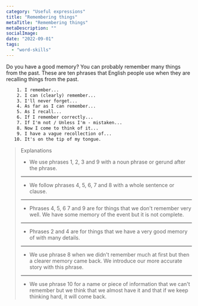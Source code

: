 ```yaml
---
category: "Useful expressions"
title: "Remembering things"
metaTitle: "Remembering things"
metaDescription: ""
socialImage:
date: "2022-09-01"
tags:
  - "word-skills"
---
```


Do you have a good memory? You can probably remember many things from the past. These are ten phrases that English people use when they are recalling things from the past.

```txt
    1. I remember...
    2. I can (clearly) remember...
    3. I'll never forget...
    4. As far as I can remember...
    5. As I recall...
    6. If I remember correctly...
    7. If I'm not / Unless I'm - mistaken...
    8. Now I come to think of it...
    9. I have a vague recollection of...
   10. It's on the tip of my tongue.
```

> Explanations
>
> - We use phrases 1, 2, 3 and 9 with a noun phrase or gerund after the phrase.
>
> ---
>
> - We follow phrases 4, 5, 6, 7 and 8 with a whole sentence or clause.
>
> ---
>
> - Phrases 4, 5, 6 7 and 9 are for things that we don't remember very well. We have some memory of the event but it is not complete.
>
> ---
>
> - Phrases 2 and 4 are for things that we have a very good memory of with many details.
>
> ---
>
> - We use phrase 8 when we didn't remember much at first but then a clearer memory came back. We introduce our more accurate story with this phrase.
>
> ---
>
> - We use phrase 10 for a name or piece of information that we can't remember but we think that we almost have it and that if we keep thinking hard, it will come back.
